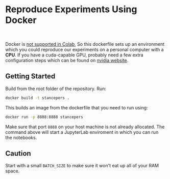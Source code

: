 # Reproduce Experiments Using Docker
</br>

Docker is <a href="https://github.com/googlecolab/colabtools/issues/299 ">not supported in Colab</a>, So this dockerfile sets up an environment which you could reproduce our experiments on a personal computer with a <strong>CPU</strong>. If you have a cuda-capable GPU, probably need a few extra configuration steps which can be found on <a href="https://docs.nvidia.com/cuda/cuda-quick-start-guide/index.html">nvidia website</a>.

## Getting Started

Build from the root folder of the repository.
Run:
  ```sh
docker build -t stancepers .
  ```
This builds an image from the dockerfile that you need to run using:
  ```sh
docker run -p 8888:8888 stancepers
  ```
Make sure that port `8888` on your host machine is not already allocated. The command above will start a JupyterLab enviroment in which you can run the notebooks.
## Caution
Start with a small `BATCH_SIZE` to make sure it won't eat up all of your RAM space.


